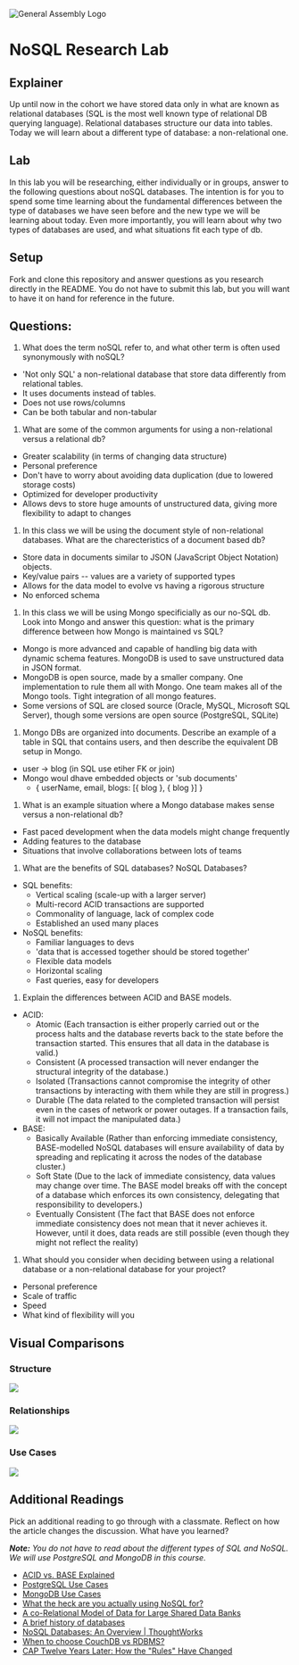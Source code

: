 ![General Assembly Logo](https://camo.githubusercontent.com/1a91b05b8f4d44b5bbfb83abac2b0996d8e26c92/687474703a2f2f692e696d6775722e636f6d2f6b6538555354712e706e67)

# NoSQL Research Lab

## Explainer

Up until now in the cohort we have stored data only in what are known as relational databases (SQL is the most well known type of relational DB querying language). Relational databases structure our data into tables. Today we will learn about a different type of database: a non-relational one. 

## Lab

In this lab you will be researching, either individually or in groups, answer to the following questions about noSQL databases. The intention is for you to spend some time learning about the fundamental differences between the type of databases we have seen before and the new type we will be learning about today. Even more importantly, you will learn about why two types of databases are used, and what situations fit each type of db. 

## Setup

Fork and clone this repository and answer questions as you research directly in the README. You do not have to submit this lab, but you will want to have it on hand for reference in the future. 

## Questions:

1. What does the term noSQL refer to, and what other term is often used synonymously with noSQL?
* 'Not only SQL' a non-relational database that store data differently from relational tables. 
* It uses documents instead of tables.
* Does not use rows/columns
* Can be both tabular and non-tabular

1. What are some of the common arguments for using a non-relational versus a relational db?
* Greater scalability (in terms of changing data structure)
* Personal preference
* Don't have to worry about avoiding data duplication (due to lowered storage costs)
* Optimized for developer productivity
* Allows devs to store huge amounts of unstructured data, giving more flexibility to adapt to changes

1. In this class we will be using the document style of non-relational databases. What are the charecteristics of a document based db? 
* Store data in documents similar to JSON (JavaScript Object Notation) objects. 
* Key/value pairs -- values are a variety of supported types
* Allows for the data model to evolve vs having a rigorous structure
* No enforced schema

1. In this class we will be using Mongo specificially as our no-SQL db. Look into Mongo and answer this question: what is the primary difference between how Mongo is maintained vs SQL?
* Mongo is more advanced and capable of handling big data with dynamic schema features. MongoDB is used to save unstructured data in JSON format.
* MongoDB is open source, made by a smaller company. One implementation to rule them all with Mongo. One team makes all of the Mongo tools. Tight integration of all mongo features. 
* Some versions of SQL are closed source (Oracle, MySQL, Microsoft SQL Server), though some versions are open source (PostgreSQL, SQLite)

1. Mongo DBs are organized into documents. Describe an example of a table in SQL that contains users, and then describe the equivalent DB setup in Mongo. 
* user -> blog (in SQL use etiher FK or join)
* Mongo woul dhave embedded objects or 'sub documents'
  * { userName, email, blogs: [{ blog }, { blog }] }

1. What is an example situation where a Mongo database makes sense versus a non-relational db?
* Fast paced development when the data models might change frequently
* Adding features to the database
* Situations that involve collaborations between lots of teams

1. What are the benefits of SQL databases? NoSQL Databases?
* SQL benefits: 
  * Vertical scaling (scale-up with a larger server) 
  * Multi-record ACID transactions are supported
  * Commonality of language, lack of complex code
  * Established an used many places
* NoSQL benefits:
  * Familiar languages to devs
  * 'data that is accessed together should be stored together'
  * Flexible data models
  * Horizontal scaling 
  * Fast queries, easy for developers

1. Explain the differences between ACID and BASE models.
* ACID:
  * Atomic (Each transaction is either properly carried out or the process halts and the database reverts back to the state before the transaction started. This ensures that all data in the database is valid.)
  * Consistent (A processed transaction will never endanger the structural integrity of the database.)
  * Isolated (Transactions cannot compromise the integrity of other transactions by interacting with them while they are still in progress.)
  * Durable (The data related to the completed transaction will persist even in the cases of network or power outages. If a transaction fails, it will not impact the manipulated data.)
* BASE:
  * Basically Available (Rather than enforcing immediate consistency, BASE-modelled NoSQL databases will ensure availability of data by spreading and replicating it across the nodes of the database cluster.)
  * Soft State (Due to the lack of immediate consistency, data values may change over time. The BASE model breaks off with the concept of a database which enforces its own consistency, delegating that responsibility to developers.)
  * Eventually Consistent (The fact that BASE does not enforce immediate consistency does not mean that it never achieves it. However, until it does, data reads are still possible (even though they might not reflect the reality)

1. What should you consider when deciding between using a relational database or a non-relational database for your project?
* Personal preference
* Scale of traffic
* Speed
* What kind of flexibility will you 

## Visual Comparisons

### Structure

![](https://media.git.generalassemb.ly/user/16103/files/65db7f00-afd5-11ea-926a-e51b2fd2be08)

### Relationships

![](https://media.git.generalassemb.ly/user/16103/files/5eb47100-afd5-11ea-8cae-0a65c924be4b)

### Use Cases

![](https://media.git.generalassemb.ly/user/16103/files/7f7cc680-afd5-11ea-82c8-10ed74ee2222)

## Additional Readings

Pick an additional reading to go through with a classmate. Reflect on how the
article changes the discussion. What have you learned?

  _**Note:** You do not have to read about the different types of SQL and NoSQL. We will use PostgreSQL and MongoDB in this course._
- [ACID vs. BASE Explained](https://neo4j.com/blog/acid-vs-base-consistency-models-explained/)
- [PostgreSQL Use Cases](https://www.cybertec-postgresql.com/en/postgresql-overview/solutions-who-uses-postgresql/)
- [MongoDB Use Cases](https://www.mongodb.com/use-cases)
- [What the heck are you actually using NoSQL for?](http://highscalability.com/blog/2010/12/6/what-the-heck-are-you-actually-using-nosql-for.html)
- [A co-Relational Model of Data for Large Shared Data Banks](http://queue.acm.org/detail.cfm?id=1961297&repost)
- [A brief history of databases](http://avant.org/media/history-of-databases)
- [NoSQL Databases: An Overview | ThoughtWorks](http://www.thoughtworks.com/insights/blog/nosql-databases-overview)
- [When to choose CouchDB vs RDBMS?](http://stackoverflow.com/a/2731207/402618)
- [CAP Twelve Years Later: How the "Rules" Have Changed](http://www.infoq.com/articles/cap-twelve-years-later-how-the-rules-have-changed)
